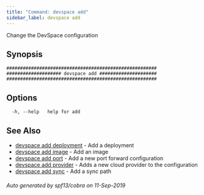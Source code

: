 ```yaml
---
title: "Command: devspace add"
sidebar_label: devspace add
---
```



Change the DevSpace configuration

## Synopsis


```
#######################################################
#################### devspace add #####################
#######################################################
```
## Options

```
  -h, --help   help for add
```

## See Also
* [devspace add deployment](/docs/cli/commands/devspace_add_deployment)	 - Add a deployment
* [devspace add image](/docs/cli/commands/devspace_add_image)	 - Add an image
* [devspace add port](/docs/cli/commands/devspace_add_port)	 - Add a new port forward configuration
* [devspace add provider](/docs/cli/commands/devspace_add_provider)	 - Adds a new cloud provider to the configuration
* [devspace add sync](/docs/cli/commands/devspace_add_sync)	 - Add a sync path

###### Auto generated by spf13/cobra on 11-Sep-2019
